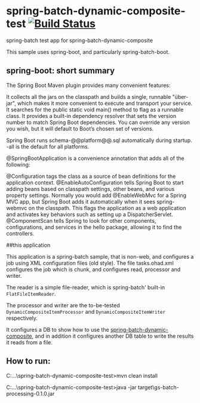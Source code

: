 # spring-batch-dynamic-composite-test [![Build Status](https://travis-ci.org/OhadR/spring-batch-dynamic-composite-test.svg?branch=master)](https://travis-ci.org/OhadR/spring-batch-dynamic-composite-test)

spring-batch test app for spring-batch-dynamic-composite

This sample uses spring-boot, and particularly spring-batch-boot.

## spring-boot: short summary


The Spring Boot Maven plugin provides many convenient features:

It collects all the jars on the classpath and builds a single, runnable "über-jar", which makes it more convenient to execute and transport your service.
It searches for the public static void main() method to flag as a runnable class.
It provides a built-in dependency resolver that sets the version number to match Spring Boot dependencies. You can override any version you wish, but it will default to Boot’s chosen set of versions.

Spring Boot runs schema-@@platform@@.sql automatically during startup. -all is the default for all platforms.


@SpringBootApplication is a convenience annotation that adds all of the following:

@Configuration tags the class as a source of bean definitions for the application context.
@EnableAutoConfiguration tells Spring Boot to start adding beans based on classpath settings, other beans, and various property settings.
Normally you would add @EnableWebMvc for a Spring MVC app, but Spring Boot adds it automatically when it sees spring-webmvc on the classpath. This flags the application as a web application and activates key behaviors such as setting up a DispatcherServlet.
@ComponentScan tells Spring to look for other components, configurations, and services in the hello package, allowing it to find the controllers.

##this application

This application is a spring-batch sample, that is non-web, and configures a job using XML configuration files (old style). The file tasks.ohad.xml configures the job which is chunk, and configures read, processor and writer.

The reader is a simple file-reader, which is spring-batch' built-in `FlatFileItemReader`.

The processor and writer are the to-be-tested  `DynamicCompositeItemProcessor` and `DynamicCompositeItemWriter` respectively.

It configures a DB to show how to use the [spring-batch-dynamic-composite](https://github.com/OhadR/spring-batch-dynamic-composite), and in addition it configures another DB table to write the results it reads from a file. 

## How to run:

C:\...\spring-batch-dynamic-composite-test>mvn clean install

C:\...\spring-batch-dynamic-composite-test>java -jar target\gs-batch-processing-0.1.0.jar